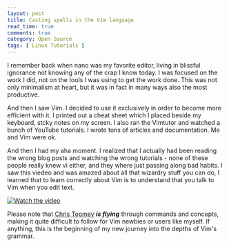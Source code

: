 ```yaml
---
layout: post
title: Casting spells in the Vim language
read_time: true  
comments: true
category: Open Source
tags: [ Linux Tutorials ]
---
```


I remember back when nano was my favorite editor, living in blissful ignorance not knowing any of the crap I know today. I was focused on the work I did, not on the tools I was using to get the work done. This was not only minimalism at heart, but it was in fact in many ways also the most productive.

And then I saw Vim. I decided to use it exclusively in order to become more efficient with it. I printed out a cheat sheet which I placed beside my keyboard, stcky notes on my screen. I also ran the Vimtutor and watched a bunch of YouTube tutorials. I wrote tons of articles and documentation. Me and Vim were ok.

And then I had my aha moment. I realized that I actually had been reading the wrong blog posts and watching the wrong tutorials - none of these people really knew vi either, and they where just passing along bad habits. I saw this viedeo and was amazed about all that wizardry stuff you can do, I learned that to learn correctly about Vim is to understand that you talk to Vim when you edit text. 

[![Watch the video](https://img.youtube.com/vi/wlR5gYd6um0/maxresdefault.jpg)](https://youtu.be/wlR5gYd6um0)

Please note that [Chris Toomey](https://ctoomey.com/) ***is flying*** through commands and concepts, making it quite difficult to follow for Vim newbies or users like myself. If anything, this is the beginning of my new journey into the depths of Vim's grammar. 
